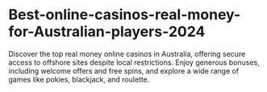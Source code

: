 # Best-online-casinos-real-money-for-Australian-players-2024
Discover the top real money online casinos in Australia, offering secure access to offshore sites despite local restrictions. Enjoy generous bonuses, including welcome offers and free spins, and explore a wide range of games like pokies, blackjack, and roulette.

